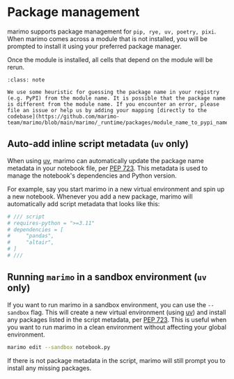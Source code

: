 # Package management

marimo supports package management for `pip, rye, uv, poetry, pixi`. When marimo comes across a module that is not installed, you will be prompted to install it using your preferred package manager.

Once the module is installed, all cells that depend on the module will be rerun.

```{admonition} Package Installation
:class: note

We use some heuristic for guessing the package name in your registry (e.g. PyPI) from the module name. It is possible that the package name is different from the module name. If you encounter an error, please file an issue or help us by adding your mapping [directly to the codebase](https://github.com/marimo-team/marimo/blob/main/marimo/_runtime/packages/module_name_to_pypi_name.py).
```

## Auto-add inline script metadata (`uv` only)

When using [uv](https://docs.astral.sh/uv), marimo can automatically update the package name metadata in your notebook file, per [PEP 723](https://peps.python.org/pep-0723/). This metadata is used to manage the notebook's dependencies and Python version.

For example, say you start marimo in a new virtual environment and spin up a new notebook. Whenever you add a new package, marimo will automatically add script metadata that looks like this:

```python
# /// script
# requires-python = ">=3.11"
# dependencies = [
#     "pandas",
#     "altair",
# ]
# ///
```

## Running `marimo` in a sandbox environment (`uv` only)

If you want to run marimo in a sandbox environment, you can use the `--sandbox` flag. This will create a new virtual environment (using [uv](https://docs.astral.sh/uv)) and install any packages listed in the script metadata, per [PEP 723](https://peps.python.org/pep-0723/).
This is useful when you want to run marimo in a clean environment without affecting your global environment.

```bash
marimo edit --sandbox notebook.py
```

If there is not package metadata in the script, marimo will still prompt you to install any missing packages.
